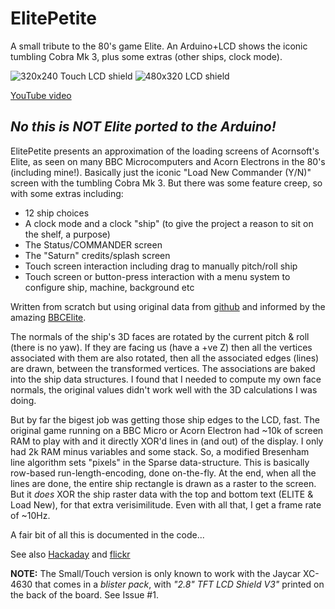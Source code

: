 # ElitePetite
A small tribute to the 80's game Elite. An Arduino+LCD shows the iconic tumbling Cobra Mk 3, plus some extras (other ships, clock mode).

![320x240 Touch LCD shield](https://live.staticflickr.com/65535/51751679186_e0ebcc29b4_4k.jpg)
![480x320 LCD shield](https://live.staticflickr.com/65535/51752324209_3cc05c5bf5_4k.jpg)

[YouTube video](https://youtu.be/IbI2hjIkLns)

## *No this is **NOT** Elite ported to the Arduino!*

ElitePetite presents an approximation of the loading screens of Acornsoft's Elite, as seen on many BBC Microcomputers and Acorn Electrons in the 80's (including mine!).
Basically just the iconic "Load New Commander (Y/N)" screen with the tumbling Cobra Mk 3. But there was some feature creep, so with some extras including:
- 12 ship choices
- A clock mode and a clock "ship" (to give the project a reason to sit on the shelf, a purpose)
- The Status/COMMANDER screen
- The "Saturn" credits/splash screen
- Touch screen interaction including drag to manually pitch/roll ship
- Touch screen or button-press interaction with a menu system to configure ship, machine, background etc

Written from scratch but using original data from [github](https://github.com/markmoxon/electron-elite-beebasm) and informed by the amazing [BBCElite](https://www.bbcelite.com/).  

The normals of the ship's 3D faces are rotated by the current pitch & roll (there is no yaw).  If they are facing us (have a +ve Z) then all the vertices associated with them are also rotated, then all the associated edges (lines) are drawn, between the transformed vertices.  The associations are baked into the ship data structures. I found that I needed to compute my own face normals, the original values didn't work well with the 3D calculations I was doing.

But by far the bigest job was getting those ship edges to the LCD, fast.  The original game running on a BBC Micro or Acorn Electron had ~10k of screen RAM to play with and it directly XOR'd lines in (and out) of the display.  I only had 2k RAM minus variables and some stack.  So, a modified Bresenham line algorithm sets "pixels" in the Sparse data-structure.  This is basically row-based run-length-encoding, done on-the-fly.  At the end, when all the lines are done, the entire ship rectangle is drawn as a raster to the screen.  But it *does* XOR the ship raster data with the top and bottom text (ELITE & Load New), for that extra verisimilitude.  Even with all that, I get a frame rate of ~10Hz.

A fair bit of all this is documented in the code...

See also [Hackaday](https://hackaday.io/project/183107-elitepetite) and [flickr](https://flic.kr/s/aHBqjzvodW)

**NOTE:** The Small/Touch version is only known to work with the Jaycar XC-4630 that comes in a *blister pack*, with *"2.8" TFT LCD Shield V3"* printed on the back of the board. See Issue #1.
